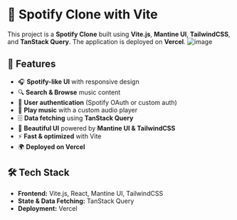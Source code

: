 # 🎵 Spotify Clone with Vite

This project is a **Spotify Clone** built using **Vite.js**, **Mantine UI**, **TailwindCSS**, and **TanStack Query**. The application is deployed on **Vercel**.
![image](https://github.com/user-attachments/assets/f92fa2dc-dbba-4be1-82e7-4c4b8e86398d)


## 🚀 Features

- 🎧 **Spotify-like UI** with responsive design  
- 🔍 **Search & Browse** music content  
- 📌 **User authentication** (Spotify OAuth or custom auth)  
- 🎵 **Play music** with a custom audio player  
- 🗄 **Data fetching** using **TanStack Query**  
- 🎨 **Beautiful UI** powered by **Mantine UI & TailwindCSS**  
- ⚡ **Fast & optimized** with Vite  
- 🌍 **Deployed on Vercel**  

## 🛠 Tech Stack

- **Frontend:** Vite.js, React, Mantine UI, TailwindCSS  
- **State & Data Fetching:** TanStack Query  
- **Deployment:** Vercel  
